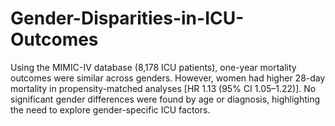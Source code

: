 # Gender-Disparities-in-ICU-Outcomes
Using the MIMIC-IV database (8,178 ICU patients), one-year mortality outcomes were similar across genders. However, women had higher 28-day mortality in propensity-matched analyses [HR 1.13 (95% CI 1.05–1.22)]. No significant gender differences were found by age or diagnosis, highlighting the need to explore gender-specific ICU factors.

